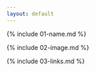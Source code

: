 ```yaml
---
layout: default
---
```


{% include 01-name.md %}

{% include 02-image.md %}

{% include 03-links.md %}
